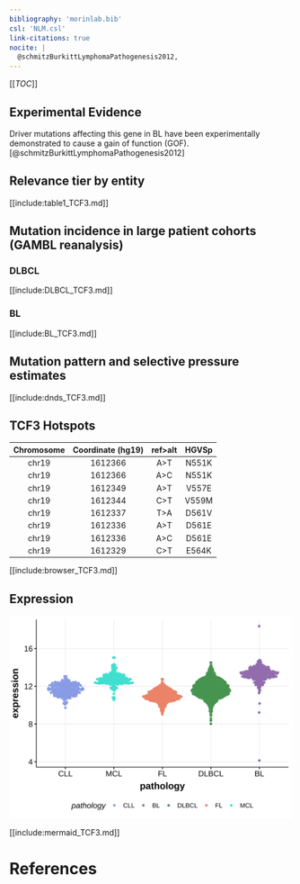 ```yaml
---
bibliography: 'morinlab.bib'
csl: 'NLM.csl'
link-citations: true
nocite: |
  @schmitzBurkittLymphomaPathogenesis2012, 
---
```


[[_TOC_]]


## Experimental Evidence

Driver mutations affecting this gene in BL have been experimentally demonstrated to cause a gain of function (GOF).[@schmitzBurkittLymphomaPathogenesis2012]

## Relevance tier by entity

[[include:table1_TCF3.md]]

## Mutation incidence in large patient cohorts (GAMBL reanalysis)

### DLBCL
[[include:DLBCL_TCF3.md]]

### BL
[[include:BL_TCF3.md]]

## Mutation pattern and selective pressure estimates

[[include:dnds_TCF3.md]]

## TCF3 Hotspots

| Chromosome |Coordinate (hg19) | ref>alt | HGVSp | 
 | :---:| :---: | :--: | :---: |
| chr19 | 1612366 | A>T | N551K |
| chr19 | 1612366 | A>C | N551K |
| chr19 | 1612349 | A>T | V557E |
| chr19 | 1612344 | C>T | V559M |
| chr19 | 1612337 | T>A | D561V |
| chr19 | 1612336 | A>T | D561E |
| chr19 | 1612336 | A>C | D561E |
| chr19 | 1612329 | C>T | E564K |

[[include:browser_TCF3.md]]

## Expression
![](images/gene_expression/TCF3_by_pathology.svg)
<!-- ORIGIN: schmitzBurkittLymphomaPathogenesis2012 -->
<!-- BL: schmitzBurkittLymphomaPathogenesis2012 -->

[[include:mermaid_TCF3.md]]

# References
